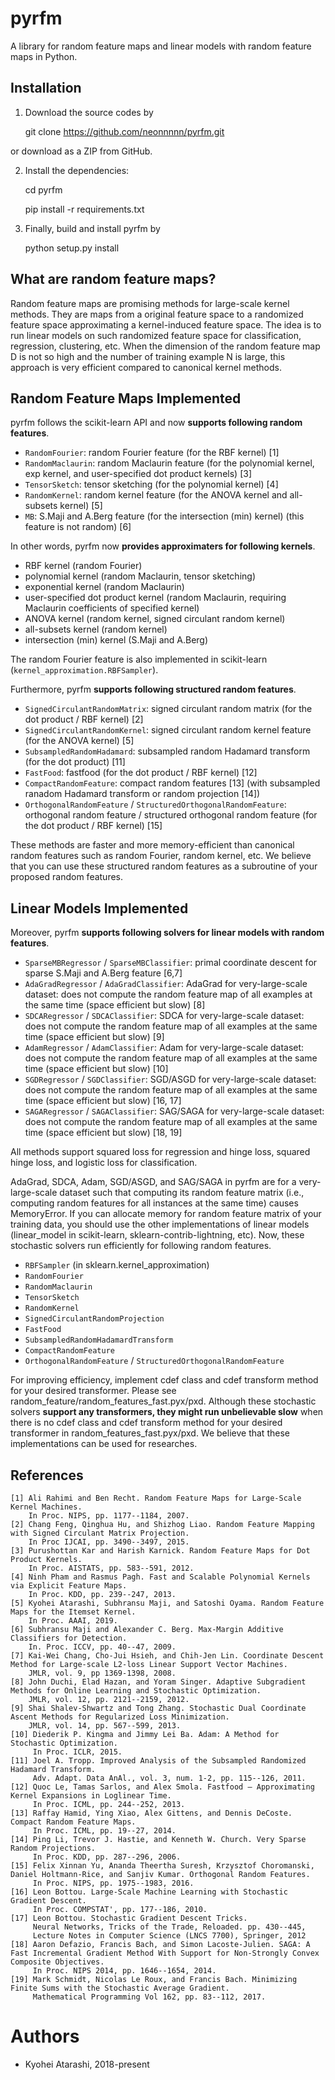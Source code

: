 # pyrfm
A library for random feature maps and linear models with random feature maps in Python.

## Installation
 1. Download the source codes by
 
 
    git clone https://github.com/neonnnnn/pyrfm.git
 
  or download as a ZIP from GitHub.
  
 2. Install the dependencies:
 
 
    cd pyrfm
    
    pip install -r requirements.txt
    
 3. Finally, build and install pyrfm by
 
 
    python setup.py install


## What are random feature maps?
Random feature maps are promising methods for large-scale kernel methods.
They are maps from a original feature space to a randomized feature space 
approximating a kernel-induced feature space.
The idea is to run linear models on such randomized feature space for 
classification, regression, clustering, etc.
When the dimension of the random feature map D is not so high and the number of
training example N is large, this approach is very efficient compared to 
canonical kernel methods.

## Random Feature Maps Implemented
pyrfm follows the scikit-learn API and now **supports following random features**.

 - `RandomFourier`: random Fourier feature (for the RBF kernel) [1]
 - `RandomMaclaurin`: random Maclaurin feature (for the polynomial kernel, exp kernel, and 
 user-specified dot product kernels) [3]
 - `TensorSketch`: tensor sketching (for the polynomial kernel) [4]
 - `RandomKernel`: random kernel feature (for the ANOVA kernel and all-subsets kernel) [5]
 - `MB`: S.Maji and A.Berg feature (for the intersection (min) kernel) (this feature 
 is not random) [6]
 
In other words, pyrfm now **provides approximaters for following kernels**.
 - RBF kernel (random Fourier)
 - polynomial kernel (random Maclaurin, tensor sketching)
 - exponential kernel (random Maclaurin)
 - user-specified dot product kernel (random Maclaurin, requiring Maclaurin 
 coefficients of specified kernel)
 - ANOVA kernel (random kernel, signed circulant random kernel)
 - all-subsets kernel (random kernel)
 - intersection (min) kernel (S.Maji and A.Berg)
  
The random Fourier feature is also implemented in scikit-learn 
(`kernel_approximation.RBFSampler`).

Furthermore, pyrfm **supports following structured random features**.
 - `SignedCirculantRandomMatrix`: signed circulant random matrix (for the dot product / RBF kernel) [2]
 - `SignedCirculantRandomKernel`: signed circulant random kernel feature (for the ANOVA kernel) [5]
 - `SubsampledRandomHadamard`: subsampled random Hadamard transform (for the dot product) [11]
 - `FastFood`: fastfood (for the dot product / RBF kernel) [12]
 - `CompactRandomFeature`: compact random features [13] (with subsampled ranadom Hadamard transform or random projection [14])
 - `OrthogonalRandomFeature` / `StructuredOrthogonalRandomFeature`: orthogonal random feature / structured orthogonal random feature (for the dot product / RBF kernel) [15]

These methods are faster and more memory-efficient than canonical random features such as random Fourier, random kernel, etc.
We believe that you can use these structured random features as a subroutine of your proposed random features.

## Linear Models Implemented
Moreover, pyrfm **supports following solvers for linear models with random features**.
 - `SparseMBRegressor` / `SparseMBClassifier`: primal coordinate descent for sparse S.Maji and A.Berg feature [6,7]
 - `AdaGradRegressor` / `AdaGradClassifier`: AdaGrad for very-large-scale dataset: does not compute the random feature map
  of all examples at the same time (space efficient but slow) [8]
 - `SDCARegressor` / `SDCAClassifier`: SDCA for very-large-scale dataset: does not compute the random feature map
  of all examples at the same time (space efficient but slow) [9]
 - `AdamRegressor` / `AdamClassifier`: Adam for very-large-scale dataset: does not compute the random feature map
  of all examples at the same time (space efficient but slow) [10]
 - `SGDRegressor` / `SGDClassifier`: SGD/ASGD for very-large-scale dataset: does not compute the random feature map
  of all examples at the same time (space efficient but slow) [16, 17]
 - `SAGARegressor` / `SAGAClassifier`: SAG/SAGA for very-large-scale dataset: does not compute the random feature map
  of all examples at the same time (space efficient but slow) [18, 19]
  
 All methods support squared loss for regression and hinge loss, squared hinge loss, and logistic loss for classification.
 
 AdaGrad, SDCA, Adam, SGD/ASGD, and SAG/SAGA in pyrfm are for a very-large-scale dataset such that computing its random feature matrix (i.e., computing random features for all instances at the same time)
 causes MemoryError.
 If you can allocate memory for random feature matrix of your training data, you should use the other implementations of linear models (linear_model in scikit-learn, sklearn-contrib-lightning, etc). 
 Now, these stochastic solvers run efficiently for following random features.
  - `RBFSampler` (in sklearn.kernel_approximation)
  - `RandomFourier`
  - `RandomMaclaurin`
  - `TensorSketch`
  - `RandomKernel`
  - `SignedCirculantRandomProjection`
  - `FastFood`
  - `SubsampledRandomHadamardTransform`
  - `CompactRandomFeature`
  - `OrthogonalRandomFeature` / `StructuredOrthogonalRandomFeature`
  
 
 For improving efficiency, implement cdef class and cdef transform method for your desired transformer.
 Please see random_feature/random_features_fast.pyx/pxd.
 Although these stochastic solvers **support any transformers, they might run unbelievable slow** when there is no cdef class and cdef transform method for your desired transformer in random_features_fast.pyx/pxd.
 We believe that these implementations can be used for researches.
     
 ## References
    [1] Ali Rahimi and Ben Recht. Random Feature Maps for Large-Scale Kernel Machines. 
        In Proc. NIPS, pp. 1177--1184, 2007.
    [2] Chang Feng, Qinghua Hu, and Shizhog Liao. Random Feature Mapping with Signed Circulant Matrix Projection. 
        In Proc IJCAI, pp. 3490--3497, 2015.
    [3] Purushottan Kar and Harish Karnick. Random Feature Maps for Dot Product Kernels. 
        In Proc. AISTATS, pp. 583--591, 2012.
    [4] Ninh Pham and Rasmus Pagh. Fast and Scalable Polynomial Kernels via Explicit Feature Maps. 
        In Proc. KDD, pp. 239--247, 2013.
    [5] Kyohei Atarashi, Subhransu Maji, and Satoshi Oyama. Random Feature Maps for the Itemset Kernel. 
        In Proc. AAAI, 2019.
    [6] Subhransu Maji and Alexander C. Berg. Max-Margin Additive Classifiers for Detection. 
        In. Proc. ICCV, pp. 40--47, 2009. 
    [7] Kai-Wei Chang, Cho-Jui Hsieh, and Chih-Jen Lin. Coordinate Descent Method for Large-scale L2-loss Linear Support Vector Machines.
        JMLR, vol. 9, pp 1369-1398, 2008.
    [8] John Duchi, Elad Hazan, and Yoram Singer. Adaptive Subgradient Methods for Online Learning and Stochastic Optimization.
        JMLR, vol. 12, pp. 2121--2159, 2012.
    [9] Shai Shalev-Shwartz and Tong Zhang. Stochastic Dual Coordinate Ascent Methods for Regularized Loss Minimization.
        JMLR, vol. 14, pp. 567--599, 2013.
    [10] Diederik P. Kingma and Jimmy Lei Ba. Adam: A Method for Stochastic Optimization.
         In Proc. ICLR, 2015.
    [11] Joel A. Tropp. Improved Analysis of the Subsampled Randomized Hadamard Transform.
         Adv. Adapt. Data AnAl., vol. 3, num. 1-2, pp. 115--126, 2011.
    [12] Quoc Le, Tamas Sarlos, and Alex Smola. Fastfood — Approximating Kernel Expansions in Loglinear Time.
         In Proc. ICML, pp. 244--252, 2013.
    [13] Raffay Hamid, Ying Xiao, Alex Gittens, and Dennis DeCoste. Compact Random Feature Maps.
         In Proc. ICML, pp. 19--27, 2014.
    [14] Ping Li, Trevor J. Hastie, and Kenneth W. Church. Very Sparse Random Projections.
         In Proc. KDD, pp. 287--296, 2006.
    [15] Felix Xinnan Yu, Ananda Theertha Suresh, Krzysztof Choromanski, Daniel Holtmann-Rice, and Sanjiv Kumar. Orthogonal Random Features.
         In Proc. NIPS, pp. 1975--1983, 2016.
    [16] Leon Bottou. Large-Scale Machine Learning with Stochastic Gradient Descent.
         In Proc. COMPSTAT', pp. 177--186, 2010.
    [17] Leon Bottou. Stochastic Gradient Descent Tricks.
         Neural Networks, Tricks of the Trade, Reloaded. pp. 430--445, 
         Lecture Notes in Computer Science (LNCS 7700), Springer, 2012
    [18] Aaron Defazio, Francis Bach, and Simon Lacoste-Julien. SAGA: A Fast Incremental Gradient Method With Support for Non-Strongly Convex Composite Objectives.
         In Proc. NIPS 2014, pp. 1646--1654, 2014.
    [19] Mark Schmidt, Nicolas Le Roux, and Francis Bach. Minimizing Finite Sums with the Stochastic Average Gradient.
         Mathematical Programming Vol 162, pp. 83--112, 2017.
  
 # Authors
 - Kyohei Atarashi, 2018-present